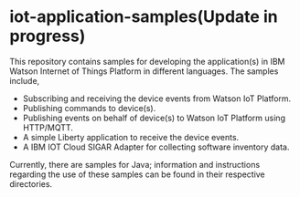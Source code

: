 # iot-application-samples(Update in progress)
This repository contains samples for developing the application(s) in IBM Watson Internet of Things Platform in different languages. The samples include,

* Subscribing and receiving the device events from Watson IoT Platform.
* Publishing commands to device(s).
* Publishing events on behalf of device(s) to Watson IoT Platform using HTTP/MQTT.
* A simple Liberty application to receive the device events.
* A IBM IOT Cloud SIGAR Adapter for collecting software inventory data.

Currently, there are samples for Java; information and instructions regarding the use of these samples can be found in their respective directories.
